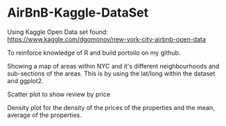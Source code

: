 # AirBnB-Kaggle-DataSet

Using Kaggle Open Data set found:
https://www.kaggle.com/dgomonov/new-york-city-airbnb-open-data

To reinforce knowledge of R and build portoilo on my github. 

Showing a map of areas within NYC and it's different neighbourhoods and sub-sections of the areas. This is by using the lat/long within the dataset and ggplot2. 

Scatter plot to show review by price 

Density plot for the density of the prices of the properties and the mean, average of the properties. 